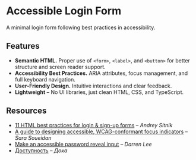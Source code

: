 # Accessible Login Form  

A minimal login form following best practices in accessibility.

## Features  

- **Semantic HTML.** Proper use of `<form>`, `<label>`, and `<button>` for better structure and screen reader support.  
- **Accessibility Best Practices.** ARIA attributes, focus management, and full keyboard navigation.  
- **User-Friendly Design.** Intuitive interactions and clear feedback.
- **Lightweight** – No UI libraries, just clean HTML, CSS, and TypeScript.  

## Resources  

- [11 HTML best practices for login & sign-up forms](https://evilmartians.com/chronicles/html-best-practices-for-login-and-signup-forms) – *Andrey Sitnik*
- [A guide to designing accessible, WCAG-conformant focus indicators](https://www.sarasoueidan.com/blog/focus-indicators/) – *Sara Soueidan*
- [Make an accessible password reveal input](https://www.makethingsaccessible.com/guides/make-an-accessible-password-reveal-input/) – *Darren Lee*
- [Доступность](https://doka.guide/a11y/) – *Дока* 
